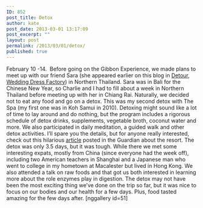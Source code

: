 ```yaml
---
ID: 852
post_title: Detox
author: kate
post_date: 2013-03-01 13:17:09
post_excerpt: ""
layout: post
permalink: /2013/03/01/detox/
published: true
---
```

February 10 -14.  Before going on the Gibbon Experience, we made plans to meet up with our friend Sara (she appeared earlier on this blog in [Detour, Wedding Dress Factory][1]) in Northern Thailand. Sara was in Bali for the Chinese New Year, so Charlie and I had to fill about a week in Northern Thailand before meeting up with her in Chiang Rai. Naturally, we decided not to eat any food and go on a detox. This was my second detox with The Spa (my first one was in Koh Samui in 2010). Detoxing might sound like a lot of time to lay around and do nothing, but the program includes a rigorous schedule of detox drinks, supplements, vegetable broth, coconut water and more. We also participated in daily meditation, a guided walk and other detox activities. I’ll spare you the details, but for anyone really interested, check out this hilarious <a title="Guardian article about detoxing" href="http://www.guardian.co.uk/travel/2002/mar/09/restandrelaxation.shopping" target="_blank">article</a> posted in the Guardian about the resort. The detox was only 3.5 days, but it was tough. While there we met some interesting expats, mostly from China (since everyone had the week off), including two American teachers in Shanghai and a Japanese man who went to college in my hometown at Macalester but lived in Hong Kong. We also attended a talk on raw foods and that got us both interested in learning more about the role enzymes play in digestion. The detox may not have been the most exciting thing we’ve done on the trip so far, but it was nice to focus on our bodies and our health for a few days. Plus, food tasted amazing for the few days after. [nggallery id=51]

 [1]: http://biking2paradise.com/2013/02/10/detour-wedding-dress-factory/ "Detour, Wedding Dress Factory"